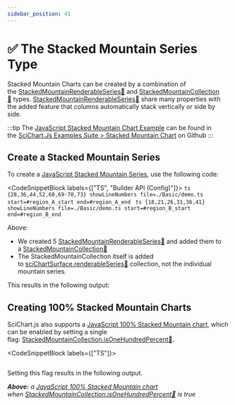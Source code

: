 ```yaml
---
sidebar_position: 41
---
```


# ✅ The Stacked Mountain Series Type

Stacked Mountain Charts can be created by a combination of the [StackedMountainRenderableSeries:blue_book:](https://www.scichart.com/documentation/js/current/typedoc/classes/stackedmountainrenderableseries.html) and [StackedMountainCollection:blue_book:](https://www.scichart.com/documentation/js/current/typedoc/classes/stackedmountaincollection.html) types. [StackedMountainRenderableSeries:blue_book:](https://www.scichart.com/documentation/js/current/typedoc/classes/stackedmountainrenderableseries.html) share many properties with the added feature that columns automatically stack vertically or side by side.

:::tip
The [JavaScript Stacked Mountain Chart Example](https://demo.scichart.com/javascript-stacked-mountain-chart) can be found in the [SciChart.Js Examples Suite > Stacked Mountain Chart](https://github.com/ABTSoftware/SciChart.JS.Examples/tree/master/Examples/src/components/Examples/Charts2D/BasicChartTypes/StackedMountainChart) on Github
::: 

<ChartFromSciChartDemo 
    src="http://stagingdemo2.scichart.com/demo/iframe/stacked-mountain-chart"
    title="Stacked Mountain Chart"
/>

Create a Stacked Mountain Series
--------------------------------

To create a [JavaScript Stacked Mountain Series](https://demo.scichart.com/javascript-stacked-mountain-chart), use the following code:

<CodeSnippetBlock labels={["TS", "Builder API (Config)"]}>
    ```ts {28,36,44,52,60,69-70,73} showLineNumbers file=./Basic/demo.ts start=#region_A_start end=#region_A_end
    ```
    ```ts {18,21,26,31,36,41} showLineNumbers file=./Basic/demo.ts start=#region_B_start end=#region_B_end
    ```
</CodeSnippetBlock>

Above:

*   We created 5 [StackedMountainRenderableSeries:blue_book:](https://www.scichart.com/documentation/js/current/typedoc/classes/stackedmountainrenderableseries.html) and added them to a [StackedMountainCollection:blue_book:](https://www.scichart.com/documentation/js/current/typedoc/classes/stackedmountaincollection.html)
*   The StackedMountainCollection itself is added to [sciChartSurface.renderableSeries:blue_book:](https://www.scichart.com/documentation/js/current/typedoc/classes/scichartsurface.html#renderableseries) collection, not the individual mountain series.

This results in the following output:

<LiveDocSnippet name="./Basic/demo" />

Creating 100% Stacked Mountain Charts
-------------------------------------

SciChart.js also supports a [JavaScript 100% Stacked Mountain chart](https://demo.scichart.com/javascript-stacked-mountain-chart), which can be enabled by setting a single flag: [StackedMountainCollection.isOneHundredPercent:blue_book:](https://www.scichart.com/documentation/js/current/typedoc/classes/stackedmountaincollection.html#isonehundredpercent)**.**

<CodeSnippetBlock labels={["TS"]}>
```ts {13} showLineNumbers file=./GroupingOptions/demo.ts start=#region_A_start end=#region_A_end
```
</CodeSnippetBlock>

Setting this flag results in the following output.

<LiveDocSnippet name="./GroupingOptions/demo" />

_**Above:** a [JavaScript 100% Stacked Mountain chart](https://demo.scichart.com/javascript-stacked-mountain-chart) when [StackedMountainCollection.isOneHundredPercent:blue_book:](https://www.scichart.com/documentation/js/current/typedoc/classes/stackedmountaincollection.html#isonehundredpercent) is true_